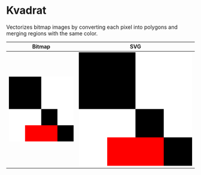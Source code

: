 # Kvadrat

Vectorizes bitmap images by converting each pixel into polygons and merging regions with the same color.

| Bitmap                                        | SVG                                            |
| --------------------------------------------- | ---------------------------------------------- |
| <img src="tests/00/input.png" width="100%" /> | <img src="tests/00/output.svg" width="100%" /> |

<!--

## Development notes

```
> py -0p  # which python3.9
> poetry env use /path/to/python3.9
> poetry shell
> pip install --editable .
> python -m kvadrat sample.png > sample.svg
> python .\tests\__init__.py
> $env:KVADRAT_LOG_LEVEL = "DEBUG"; python -m kvadrat .\tests\00\input.png -o .\tests\00\output.svg; Remove-Item Env:KVADRAT_LOG_LEVEL
```

-->
